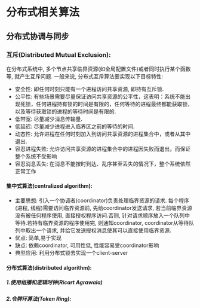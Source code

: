 # 分布式相关算法

## 分布式协调与同步
### 互斥(Distributed Mutual Exclusion):
在分布式系统中, 多个节点共享临界资源(如全局配置文件)或者同时执行某个函数等, 就产生互斥问题.
一般来说, 分布式互斥算法要实现以下目标特性:
- 安全性: 即任何时刻只能有一个进程访问共享资源, 即持有互斥锁.
- 公平性: 有些场景需要尽量保证访问共享资源的公平性，这表明：系统不能出现死锁，任何进程持有锁的时间是有限的，任何等待的进程最终都能获取锁，以及等待获取锁的进程的等待时间是有限的.
- 低带宽: 尽量减少消息传输量.
- 低延迟: 尽量减少进程进入临界区之前的等待的时间.
- 动态性: 允许进程在任何时刻加入到访问共享资源的进程集合中，或者从其中退出.
- 容忍进程失败: 允许访问共享资源的进程集合中的进程因失败而退出，而保证整个系统不受影响
- 容忍消息丢失: 在消息不能按时到达、乱序甚至丢失的情况下，整个系统依然正常工作

#### 集中式算法(centralized algorithm):
- 主要思想: 引入一个协调者(coordinator)负责处理临界资源的请求. 每个程序(进程, 线程)需要访问临界资源前, 先给coordinator发送请求, 若当前临界资源没有被任何程序使用, 直接授权程序访问.否则, 针对请求顺序放入一个队列中等待.若持有临界资源的程序使用完, 则通知coordinator, coordinator从等待队列中取出一个请求, 并给它发送授权消息使其可以直接使用临界资源.
- 优点: 简单,易于实现
- 缺点: 依赖coordinator, 可用性低, 性能容易受coordinator影响
- 典型应用: 利用分布式锁去实现一个client-server


#### 分布式算法(distributed algorithm):

##### 1.使用组播和逻辑时钟(Ricart Agrawala) 

##### 2.令牌环算法(Token Ring):
